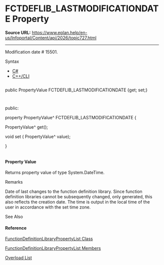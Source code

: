 # FCTDEFLIB_LASTMODIFICATIONDATE Property

**Source URL:** https://www.eplan.help/en-us/Infoportal/Content/api/2026/topic727.html

---

Modification date # 15501.

Syntax

- [C#](#i-syntax-CS)
- [C++/CLI](#i-syntax-CPP2005)

```
```
public PropertyValue FCTDEFLIB_LASTMODIFICATIONDATE {get; set;}
```
```

```
```
public:
property PropertyValue^ FCTDEFLIB_LASTMODIFICATIONDATE {
   PropertyValue^ get();
   void set (    PropertyValue^ value);
}
```
```

#### Property Value

Returns property value of type System.DateTime.

Remarks

Date of last changes to the function definition library. Since function definition libraries cannot be subsequently changed, only generated, this also reflects the creation date. The time is output in the local time of the user in accordance with the set time zone.



See Also

#### Reference

[FunctionDefinitionLibraryPropertyList Class](Eplan.EplApi.DataModelu~Eplan.EplApi.DataModel.MasterData.FunctionDefinitionLibraryPropertyList.html)
  
[FunctionDefinitionLibraryPropertyList Members](Eplan.EplApi.DataModelu~Eplan.EplApi.DataModel.MasterData.FunctionDefinitionLibraryPropertyList_members.html)
  
[Overload List](topic2117.html)